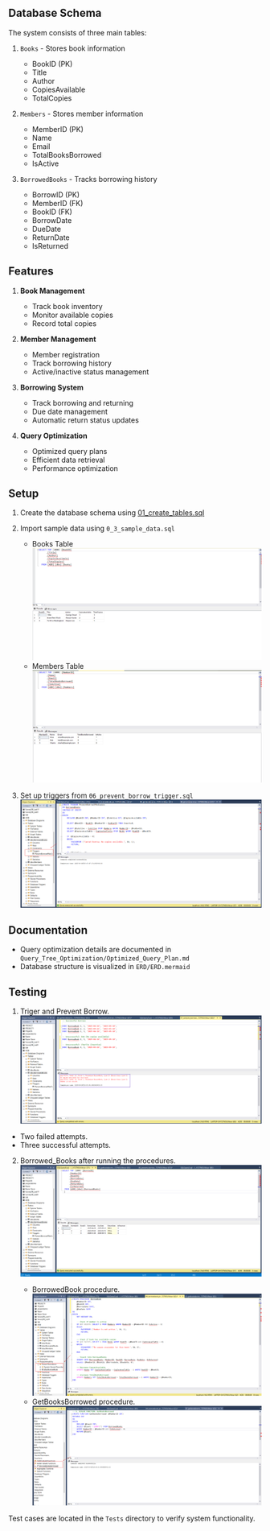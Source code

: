 
## Database Schema

The system consists of three main tables:
1. `Books` - Stores book information
   - BookID (PK)
   - Title
   - Author
   - CopiesAvailable
   - TotalCopies

2. `Members` - Stores member information
   - MemberID (PK)
   - Name
   - Email
   - TotalBooksBorrowed
   - IsActive

3. `BorrowedBooks` - Tracks borrowing history
   - BorrowID (PK)
   - MemberID (FK)
   - BookID (FK)
   - BorrowDate
   - DueDate
   - ReturnDate
   - IsReturned

## Features

1. **Book Management**
   - Track book inventory
   - Monitor available copies
   - Record total copies

2. **Member Management**
   - Member registration
   - Track borrowing history
   - Active/inactive status management

3. **Borrowing System**
   - Track borrowing and returning
   - Due date management
   - Automatic return status updates

4. **Query Optimization**
   - Optimized query plans
   - Efficient data retrieval
   - Performance optimization

## Setup

1. Create the database schema using [01_create_tables.sql](cci:7://file:///d:/ADB%20Assignment/SQL%20Scripts/01_create_tables.sql:0:0-0:0)
2. Import sample data using `0_3_sample_data.sql`
   - Books Table
    ![sample_data](Tests/Screenshot%202025-04-26%20193006.png)
   - Members Table
    ![sample_data](Tests/Screenshot%202025-04-26%20192819.png)

3. Set up triggers from `06_prevent_borrow_trigger.sql`
    ![prevent_borrow_trigger](Tests/Screenshot%202025-04-26%20195028.png)

## Documentation

- Query optimization details are documented in `Query_Tree_Optimization/Optimized_Query_Plan.md`
- Database structure is visualized in `ERD/ERD.mermaid`

## Testing

1. Triger and Prevent Borrow.
![trigers](Tests/Screenshot%202025-04-26%20195907.png)
- Two failed attempts.
- Three successful attempts.
  
2. Borrowed_Books after running the procedures.
    ![borrow_book](Tests/Screenshot%202025-04-26%20200055.png)

    - BorrowedBook procedure.
    ![borrow_book](Tests/Screenshot%202025-04-26%20194204.png)
    - GetBooksBorrowed procedure.
    ![borrow_book](Tests/Screenshot%202025-04-26%20194732.png)

Test cases are located in the `Tests` directory to verify system functionality.
